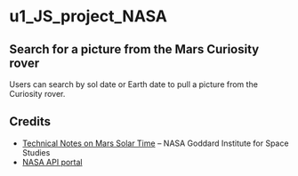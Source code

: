 # u1_JS_project_NASA

## Search for a picture from the Mars Curiosity rover
Users can search by sol date or Earth date to pull a picture from the Curiosity rover.

## Credits
* [Technical Notes on Mars Solar Time](https://www.giss.nasa.gov/tools/mars24/help/notes.html) – NASA Goddard Institute for Space Studies
* [NASA API portal](https://api.nasa.gov/)
